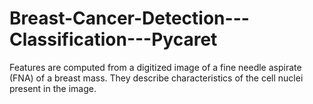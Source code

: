 # Breast-Cancer-Detection---Classification---Pycaret
Features are computed from a digitized image of a fine needle aspirate (FNA) of a breast mass. They describe characteristics of the cell nuclei present in the image.
